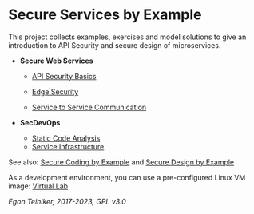 # Secure Services by Example 

This project collects examples, exercises and model solutions to give an introduction to API Security and secure 
design of microservices.

* **Secure Web Services**

  * [API Security Basics](https://github.com/teiniker/teiniker-lectures-secureservices/tree/master/api-security-basics)

  * [Edge Security](https://github.com/teiniker/teiniker-lectures-secureservices/tree/master/edge-security)

  * [Service to Service Communication](https://github.com/teiniker/teiniker-lectures-secureservices/tree/master/service-to-service)  
  
* **SecDevOps**
  * [Static Code Analysis](https://github.com/teiniker/teiniker-lectures-secureservices/tree/master/static-code-analysis)
  * [Service Infrastructure](https://github.com/teiniker/teiniker-lectures-secureservices/tree/master/infrastructure)
  
See also: 
[Secure Coding by Example](https://github.com/teiniker/teiniker-lectures-securecoding) and 
[Secure Design by Example](https://github.com/teiniker/teiniker-lectures-securedesign) 

As a development environment, you can use a pre-configured Linux VM image:
[Virtual Lab](https://drive.google.com/drive/folders/1AzsF4Mvh1HJ8k6OW5W5hQ5CF0HdqA51l)

*Egon Teiniker, 2017-2023, GPL v3.0*
